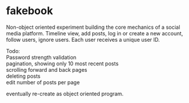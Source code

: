 # fakebook

Non-object oriented experiment building the core mechanics of a social media platform. Timeline view, add posts, log in or create a new account, follow users, ignore users. Each user receives a unique user ID.

Todo:  
  Password strength validation  
  pagination, showing only 10 most recent posts  
  scrolling forward and back pages  
  deleting posts  
  edit number of posts per page  
  
eventually re-create as object oriented program. 
